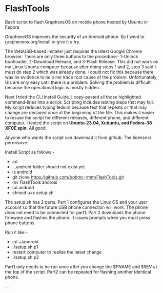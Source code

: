 # FlashTools
Bash script to flash GrapheneOS on mobile phone hosted by Ubuntu or Fedora

GrapheneOS improves the security of an Android phone. So I went to
grapheneos.org/install to give it a try.

<p>The WebUSB-based installer just requires the latest Google Chrome
browser. There are only three buttons to the procedure:- 1-Unlock
bootloader, 2-Download Release, and 3-Flash Release. This did not work
on my Linux Ubuntu computer because after doing steps 1 and 2, step 3
said I must do step 2 which was already done. I could not fix this
because there was no evidence to help me trace root cause of the
problem. Unfortunately, UIs are only easy until
there is a problem. Solving the problem is difficult because the
operational logic is mostly hidden.</p>

<p>Next I tried the CLI Install Guide. I copy-pasted all those
highlighted command-lines into a script.  Scripting includes testing
steps that may fail. My script reduces typing tedium because text that
repeats or that may change are declared once at the beginning of the
file. This makes it easier to resuse the script for different releases,
different phone, and different computer. I tested the script on
<b>Ubuntu-23.04, Xubuntu, and Fedora-38 XFCE spin</b>. All good.</p>

Anyone who wants the script can download it from github. The license
is permissive.

Install Script as follows:-
* cd
* ...android folder should not exist yet
* ls android
* git clone https://github.com/bobmc-rmm/FlashTools.git
* mv FlashTools android
* cd android
* chmod u+x setup.sh

<p>The setup.sh has 2 parts. Part 1 configures the Linux OS and your user
account so that the future USB phone connection will work. The phone
does not need to be connected for part1. Part 2 downloads the phone
firmware and flashes the phone. It issues prompts when you must press
phone buttons.</p>

Run it like:-
*  cd ~/android
*  ./setup.sh p1
*  restart computer to realize the latest change
*  ./setup.sh p2

<p>Part1 only needs to be run once after you change the $PNAME and $REV
at the top of the script. Part2 can be repeated for flashing another
identical phone.</p>
...
